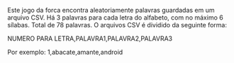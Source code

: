 Este jogo da forca encontra aleatoriamente palavras guardadas em um arquivo CSV. Há 3 palavras para cada letra do alfabeto, com no máximo 6 sílabas. Total de 78 palavras. O arquivos CSV é dividido da seguinte forma:

NUMERO PARA LETRA,PALAVRA1,PALAVRA2,PALAVRA3

Por exemplo: 
1,abacate,amante,android
